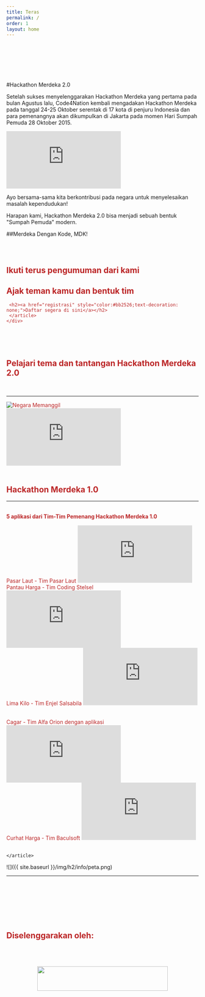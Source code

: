 ```yaml
---
title: Teras
permalink: /
order: 1
layout: home
---
```


<div class="module red" style="padding-top: 100px;">
    <div class="container">
    <article class="post-content text-center">
#Hackathon Merdeka 2.0

Setelah sukses menyelenggarakan Hackathon Merdeka yang pertama pada bulan Agustus lalu, Code4Nation kembali mengadakan Hackathon Merdeka pada tanggal 24-25 Oktober serentak di 17 kota di penjuru Indonesia dan para pemenangnya akan dikumpulkan di Jakarta pada momen Hari Sumpah Pemuda 28 Oktober 2015.

<div class='content-container  embed-container  maps'>
  <iframe style="pointer-events: none;" src="https://www.google.com/maps/d/u/5/embed?mid=z4pTcO-jW240.kNRfjhoSCo-s" class="iframe-map" scrolling="no" frameborder="0" marginheight="0" marginwidth="0"></iframe>
</div>

Ayo bersama-sama kita berkontribusi pada negara untuk menyelesaikan masalah kependudukan!
		
Harapan kami, Hackathon Merdeka 2.0 bisa menjadi sebuah bentuk "Sumpah Pemuda" modern. 
	
##Merdeka Dengan Kode, MDK!
	
<div class="container">
<article class="post-content text-center" style="color:#bb2526;">
<div class="row" style="padding-top:30px;">
<div class="col-lg-4">
	<center><div class="img-circle-mdk"><i class="fa fa-bullhorn fa-4"></i></div></center>
	 <article class="post-content text-center" style="color:#bb2526;">
	 <h2>Ikuti terus pengumuman dari kami</h2>
	 </article>
	</div>
	<div class="col-lg-4">
	<center><div class="img-circle-mdk"><i class="fa fa-users fa-4"></i></div></center>
	 <article class="post-content text-center" style="color:#bb2526;">
	 <h2>Ajak teman kamu dan bentuk tim</h2>
	 </article>
	</div>
	<div class="col-lg-4">
	<center><div class="img-circle-mdk"><i class="fa fa-pencil-square-o"></i></div></center>
	 <article class="post-content text-center" style="color:#bb2526;">

	 <h2><a href="registrasi" style="color:#bb2526;text-decoration: none;">Daftar segera di sini</a></h2>
	 </article>
	</div>
</div>
<div class="row" style="padding-top:30px;">
<div class="col-lg-4">&nbsp;</div>
	<div class="col-lg-4">
	<center><div class="img-circle-mdk"><i class="fa fa-leanpub fa-4"></i></div></center>
	 <article class="post-content text-center" style="color:#bb2526;">
	 <h2><a href="tema-dan-tantangan" style="color:#bb2526;text-decoration: none;">Pelajari tema dan tantangan Hackathon Merdeka 2.0</a></h2>
	 </article>
	</div>
	<div class="col-lg-4">&nbsp;</div>
</div>
<hr>
<div>
  <img src="{{ site.baseurl }}/img/c4n_.png" alt="Negara Memanggil">
</div>
</article>
</div>

<div class="module white">
    <div class="container">
	<article class="teaser">
	<iframe src="https://www.youtube.com/embed/6wbYu-CmUXg" frameborder="0" allowfullscreen></iframe>
	</article>
	<center><div class="xr"></div></center>
	<article class="post-content text-center" style="color:#bb2526;padding-top:20px;">
	<h2>Hackathon Merdeka 1.0</h2>
	<hr>
	<br>
	 <b>5 aplikasi dari Tim-Tim Pemenang Hackathon Merdeka 1.0 </b>
	 <div class="row" style="padding-top:15px;">
        <div class="col-lg-4 text-center">
         <span>Pasar Laut - Tim Pasar Laut</span>
		 <iframe class="iframe-movie" src="https://www.youtube.com/embed/arlnzivE6t0" frameborder="0" allowfullscreen></iframe>
		</div>
		<div class="col-lg-4 text-center">
         <span>Pantau Harga - Tim Coding Stelsel</span>
		 <iframe class="iframe-movie" src="https://www.youtube.com/embed/NfYMcVU_BYs" frameborder="0" allowfullscreen></iframe>
		</div>
		<div class="col-lg-4 text-center">
         <span>Lima Kilo - Tim Enjel Salsabila</span>
		 <iframe class="iframe-movie" src="https://www.youtube.com/embed/pp-rneHU0kY" frameborder="0" allowfullscreen></iframe>
		</div>
	</div>
	<div class="row" style="padding-top:15px;">
	    <div class="col-lg-2 text-center">&nbsp</div>
        <div class="col-lg-4 text-center">
         <span>Cagar - Tim Alfa Orion dengan aplikasi</span>
		 <iframe class="iframe-movie" src="https://www.youtube.com/embed/rxrUSyNhCaU" frameborder="0" allowfullscreen></iframe>
		</div>
		<div class="col-lg-4 text-center">
         <span>Curhat Harga - Tim Baculsoft</span>
		 <iframe class="iframe-movie" src="https://www.youtube.com/embed/OcliTU5wolA" frameborder="0" allowfullscreen></iframe>
		</div>
		<div class="col-lg-2 text-center">&nbsp</div>
	</div>
	</article>
	</div>
</div>

    </article>
</div>

![]({{ site.baseurl }}/img/h2/info/peta.png)

<hr>
<div class="module white" style="padding-top: 100px;">
    <div class="container">
	<article class="post-content text-center" style="color:#bb2526;">
	<h2>Diselenggarakan oleh:</h2>
	<center><div class="xr"></div></center>
	<center style="padding-top:50px;">
	<a href="http://code4nation.id" target="_blank"><img src="{{ site.baseurl }}/img/C4N1.png" width="342" height="64" alt="" title="Code4Nation" ></a>
	</center>
	</article>
	</div>
</div>
